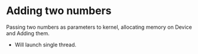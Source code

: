 # Adding two numbers

Passing two numbers as parameters to kernel, allocating memory on Device and Adding them.
- Will launch single thread.

